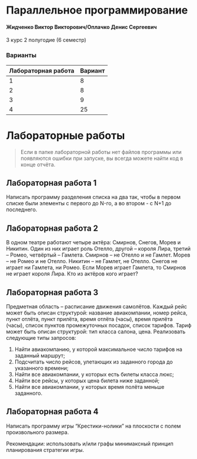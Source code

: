 # Параллельное программирование

#### Жидченко Виктор Викторович/Оплачко Денис Сергеевич

3 курс 2 полугодие (6 семестр)

### Варианты

| Лабораторная работа | Вариант |
| :------------------ | :------ |
| 1                   | 8       |
| 2                   | 8       |
| 3                   | 9       |
| 4                   | 25      |

# Лабораторные работы

> Если в папке лабораторной работы нет файлов программы или появляются ошибки при запуске, вы всегда можете найти код в конце отчёта.

## Лабораторная работа 1

Написать программу разделения списка на два так, чтобы в первом списке были элементы с первого до N-го, а во втором - с N+1 до последнего.

## Лабораторная работа 2

В одном театре работают четыре актёра: Смирнов, Снегов, Морев и Никитин. Один из них играет роль Отелло, другой – короля Лира, третий – Ромео, четвёртый – Гамлета. Смирнов – не Отелло и не Гамлет. Морев – не Ромео и не Отелло. Никитин – не Гамлет, не Отелло. Снегов не играет ни Гамлета, ни Ромео. Если Морев играет Гамлета, то Смирнов не играет короля Лира. Кто из актёров кого играет?

## Лабораторная работа 3

Предметная область – расписание движения самолётов. Каждый рейс может быть описан структурой: название авиакомпании, номер рейса, пункт отлёта, пункт прилёта, время отлёта (часы), время прилёта (часы), список пунктов промежуточных посадок, список тарифов. Тариф может быть описан структурой: тип класса салона, цена. Реализовать следующие типы запросов:

1. Найти авиакомпанию, у которой максимальное число тарифов на заданный маршрут;
2. Подсчитать число рейсов, улетающих из заданного города до указанного времени;
3. Найти все авиакомпании, у которых есть билеты класса люкс;
4. Найти все рейсы, у которых цена билета ниже заданной;
5. Найти все авиакомпании, у которых время полёта меньше заданного.

## Лабораторная работа 4

Написать программу игры “Крестики-нолики” на плоскости с полем произвольного размера.

Рекомендации: использовать и/или графы минимаксный принцип планирования стратегии игры.
